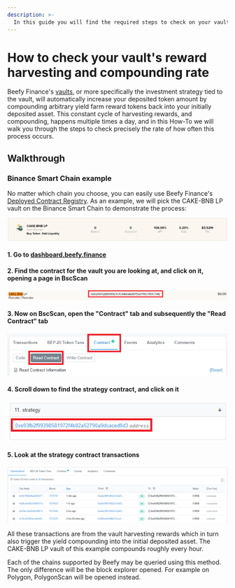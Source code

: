 ```yaml
---
description: >-
  In this guide you will find the required steps to check on your vault's harvesting and compounding rate.
---
```


# How to check your vault's reward harvesting and compounding rate

Beefy Finance's [vaults](../../faq/products/vaults.md), or more specifically the investment strategy tied to the vault, will automatically increase your deposited token amount by compounding arbitrary yield farm reward tokens back into your initially deposited asset. This constant cycle of harvesting rewards, and compounding, happens multiple times a day, and in this How-To we will walk you through the steps to check precisely the rate of how often this process occurs.

## Walkthrough

### Binance Smart Chain example

No matter which chain you choose, you can easily use Beefy Finance's [Deployed Contract Registry](../../developers/deployed-contract-registry.md). As an example, we will pick the CAKE-BNB LP vault on the Binance Smart Chain to demonstrate the process:

![Screenshot taken 5 May 2021](../../.gitbook/assets/cake-bnb-lp-2-5-2021.png)

#### 1. Go to [dashboard.beefy.finance](https://dashboard.beefy.finance)

#### 2. Find the contract for the vault you are looking at, and click on it, opening a page in BscScan

![](../../.gitbook/assets/cake-bnb-lp-vault-address.png)

#### 3. Now on BscScan, open the "Contract" tab and subsequently the "Read Contract" tab

![](../../.gitbook/assets/cake-bnb-lp-read-contract-tab.png)

#### 4. Scroll down to find the strategy contract, and click on it

![](../../.gitbook/assets/cake-bnb-lp-strategy-address.png)

#### 5. Look at the strategy contract transactions

![](../../.gitbook/assets/cake-bnb-lp-rate.png)

All these transactions are from the vault harvesting rewards which in turn also trigger the yield compounding into the initial deposited asset. The CAKE-BNB LP vault of this example compounds roughly every hour.

Each of the chains supported by Beefy may be queried using this method. The only difference will be the block explorer opened. For example on Polygon, PolygonScan will be opened instead.
